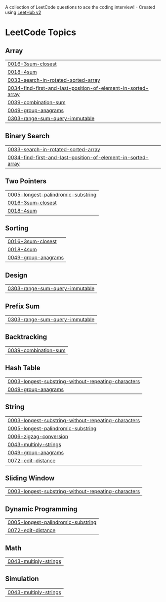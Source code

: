 A collection of LeetCode questions to ace the coding interview! - Created using [LeetHub v2](https://github.com/arunbhardwaj/LeetHub-2.0)
<!---LeetCode Topics Start-->
# LeetCode Topics
## Array
|  |
| ------- |
| [0016-3sum-closest](https://github.com/NihanthReddyKeesara/LeetCode/tree/master/0016-3sum-closest) |
| [0018-4sum](https://github.com/NihanthReddyKeesara/LeetCode/tree/master/0018-4sum) |
| [0033-search-in-rotated-sorted-array](https://github.com/NihanthReddyKeesara/LeetCode/tree/master/0033-search-in-rotated-sorted-array) |
| [0034-find-first-and-last-position-of-element-in-sorted-array](https://github.com/NihanthReddyKeesara/LeetCode/tree/master/0034-find-first-and-last-position-of-element-in-sorted-array) |
| [0039-combination-sum](https://github.com/NihanthReddyKeesara/LeetCode/tree/master/0039-combination-sum) |
| [0049-group-anagrams](https://github.com/NihanthReddyKeesara/LeetCode/tree/master/0049-group-anagrams) |
| [0303-range-sum-query-immutable](https://github.com/NihanthReddyKeesara/LeetCode/tree/master/0303-range-sum-query-immutable) |
## Binary Search
|  |
| ------- |
| [0033-search-in-rotated-sorted-array](https://github.com/NihanthReddyKeesara/LeetCode/tree/master/0033-search-in-rotated-sorted-array) |
| [0034-find-first-and-last-position-of-element-in-sorted-array](https://github.com/NihanthReddyKeesara/LeetCode/tree/master/0034-find-first-and-last-position-of-element-in-sorted-array) |
## Two Pointers
|  |
| ------- |
| [0005-longest-palindromic-substring](https://github.com/NihanthReddyKeesara/LeetCode/tree/master/0005-longest-palindromic-substring) |
| [0016-3sum-closest](https://github.com/NihanthReddyKeesara/LeetCode/tree/master/0016-3sum-closest) |
| [0018-4sum](https://github.com/NihanthReddyKeesara/LeetCode/tree/master/0018-4sum) |
## Sorting
|  |
| ------- |
| [0016-3sum-closest](https://github.com/NihanthReddyKeesara/LeetCode/tree/master/0016-3sum-closest) |
| [0018-4sum](https://github.com/NihanthReddyKeesara/LeetCode/tree/master/0018-4sum) |
| [0049-group-anagrams](https://github.com/NihanthReddyKeesara/LeetCode/tree/master/0049-group-anagrams) |
## Design
|  |
| ------- |
| [0303-range-sum-query-immutable](https://github.com/NihanthReddyKeesara/LeetCode/tree/master/0303-range-sum-query-immutable) |
## Prefix Sum
|  |
| ------- |
| [0303-range-sum-query-immutable](https://github.com/NihanthReddyKeesara/LeetCode/tree/master/0303-range-sum-query-immutable) |
## Backtracking
|  |
| ------- |
| [0039-combination-sum](https://github.com/NihanthReddyKeesara/LeetCode/tree/master/0039-combination-sum) |
## Hash Table
|  |
| ------- |
| [0003-longest-substring-without-repeating-characters](https://github.com/NihanthReddyKeesara/LeetCode/tree/master/0003-longest-substring-without-repeating-characters) |
| [0049-group-anagrams](https://github.com/NihanthReddyKeesara/LeetCode/tree/master/0049-group-anagrams) |
## String
|  |
| ------- |
| [0003-longest-substring-without-repeating-characters](https://github.com/NihanthReddyKeesara/LeetCode/tree/master/0003-longest-substring-without-repeating-characters) |
| [0005-longest-palindromic-substring](https://github.com/NihanthReddyKeesara/LeetCode/tree/master/0005-longest-palindromic-substring) |
| [0006-zigzag-conversion](https://github.com/NihanthReddyKeesara/LeetCode/tree/master/0006-zigzag-conversion) |
| [0043-multiply-strings](https://github.com/NihanthReddyKeesara/LeetCode/tree/master/0043-multiply-strings) |
| [0049-group-anagrams](https://github.com/NihanthReddyKeesara/LeetCode/tree/master/0049-group-anagrams) |
| [0072-edit-distance](https://github.com/NihanthReddyKeesara/LeetCode/tree/master/0072-edit-distance) |
## Sliding Window
|  |
| ------- |
| [0003-longest-substring-without-repeating-characters](https://github.com/NihanthReddyKeesara/LeetCode/tree/master/0003-longest-substring-without-repeating-characters) |
## Dynamic Programming
|  |
| ------- |
| [0005-longest-palindromic-substring](https://github.com/NihanthReddyKeesara/LeetCode/tree/master/0005-longest-palindromic-substring) |
| [0072-edit-distance](https://github.com/NihanthReddyKeesara/LeetCode/tree/master/0072-edit-distance) |
## Math
|  |
| ------- |
| [0043-multiply-strings](https://github.com/NihanthReddyKeesara/LeetCode/tree/master/0043-multiply-strings) |
## Simulation
|  |
| ------- |
| [0043-multiply-strings](https://github.com/NihanthReddyKeesara/LeetCode/tree/master/0043-multiply-strings) |
<!---LeetCode Topics End-->